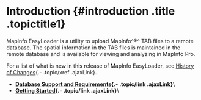 Introduction {#introduction .title .topictitle1}
============

<div class="body conbody">

MapInfo EasyLoader is a utility to upload MapInfo^®^ TAB files to a
remote database. The spatial information in the TAB files is maintained
in the remote database and is available for viewing and analyzing in
MapInfo Pro.

For a list of what is new in this release of MapInfo EasyLoader, see
[History of
Changes](guide/introduction/../history/chapterhistory.html){.-
.topic/xref .ajaxLink}.

</div>

<div class="related-links" functx="http://www.functx.com">

<div class="related-links-title">

</div>

-   **[Database Support and
    Requirements](guide/introduction/../../guide/introduction/databasesupport.html){.-
    .topic/link .ajaxLink}**\
-   **[Getting
    Started](guide/introduction/../../guide/introduction/gettingstarted.html){.-
    .topic/link .ajaxLink}**\

</div>
